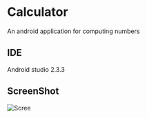 # Calculator
An android application for computing numbers

## IDE
Android studio 2.3.3

  
## ScreenShot

![Scree](https://github.com/shutaya23/calculator/blob/main/compute_sample.png)
